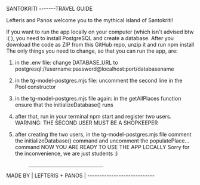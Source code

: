 SANTOKRITI
-------TRAVEL GUIDE

Lefteris and Panos welcome you to the mythical island of Santokriti!

If you want to run the app locally on your computer (which isn't advised btw :( ),
you need to install PostgreSQL and create a database.
After you download the code as ZIP from this GitHub repo, unzip it and run npm install
The only things you need to change, so that you can run the app, are:
1. in the .env file: change DATABASE_URL to postgresql://username:password@localhost:port/databasename
2. in the tg-model-postgres.mjs file: uncomment the second line in the Pool constructor
3. in the tg-model-postgres.mjs file again: in the getAllPlaces function ensure that the initializeDatabase() runs
4. after that, run in your terminal npm start and register two users. WARNING: THE SECOND USER MUST BE A SHOPKEEPER
5. after creating the two users, in the tg-model-postgres.mjs file comment the initializeDatabase() command and
    uncomment the populatePlace... command
NOW YOU ARE READY TO USE THE APP LOCALLY
Sorry for the inconvenience, we are just students :)

            ____________________________
MADE BY     |     LEFTERIS + PANOS     |
            ----------------------------
